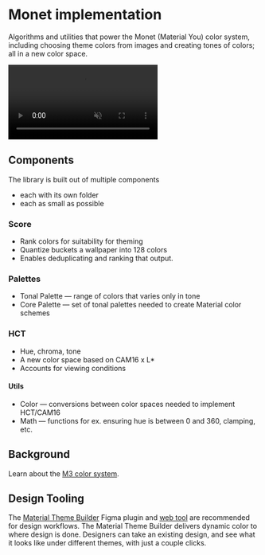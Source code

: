 # Monet implementation

Algorithms and utilities that power the Monet (Material You) color system,
including choosing theme colors from images and creating tones of colors; all in
a new color space.

<video autoplay muted loop src="https://user-images.githubusercontent.com/6655696/146014425-8e8e04bc-e646-4cc2-a3e7-97497a3e1b09.mp4" data-canonical-src="https://user-images.githubusercontent.com/6655696/146014425-8e8e04bc-e646-4cc2-a3e7-97497a3e1b09.mp4" class="d-block rounded-bottom-2 width-fit" style="max-height:640px;"></video>

## Components

The library is built out of multiple components

* each with its own folder
* each as small as possible

### Score

* Rank colors for suitability for theming
* Quantize buckets a wallpaper into 128 colors
* Enables deduplicating and ranking that output.

### Palettes

* Tonal Palette — range of colors that varies only in tone
* Core Palette — set of tonal palettes needed to create Material color schemes

### HCT

* Hue, chroma, tone
* A new color space based on CAM16 x L*
* Accounts for viewing conditions

#### Utils

* Color — conversions between color spaces needed to implement HCT/CAM16
* Math — functions for ex. ensuring hue is between 0 and 360, clamping, etc.

## Background

Learn about the
[M3 color system](https://m3.material.io/styles/color/the-color-system/key-colors-tones).

## Design Tooling

The
[Material Theme Builder](https://www.figma.com/community/plugin/1034969338659738588/Material-Theme-Builder)
Figma plugin and
[web tool](https://material-foundation.github.io/material-theme-builder/) are
recommended for design workflows. The Material Theme Builder delivers dynamic
color to where design is done. Designers can take an existing design, and see
what it looks like under different themes, with just a couple clicks.
